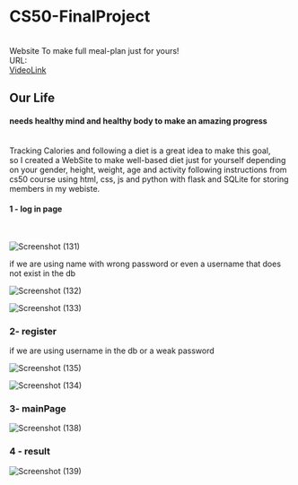 # CS50-FinalProject
<br/>
Website To make full meal-plan just for yours!
<br/>
URL:<br/>
<a href= "https://youtu.be/ahfiJJ9CbOA">VideoLink</a>
<br/>

## Our Life 

#### needs healthy mind and healthy body to make an amazing progress
<br/>
Tracking Calories and following a diet is a great idea to make this goal,
<br/>
so I created a WebSite to make well-based diet just for yourself depending on your gender, height, weight, age and activity following instructions from cs50 course using html, css, js and python with flask and SQLite for storing members in my webiste.

#### 1 - log in page
</br>

![Screenshot (131)](https://github.com/Azero77/CS50-FinalProject/assets/114386731/ac17277c-1249-4779-9060-bab1003d5376)

<p>if we are using name with wrong password or even a username that does not exist in the db</p>

![Screenshot (132)](https://github.com/Azero77/CS50-FinalProject/assets/114386731/d83dc4cc-b275-4d46-b7ce-796bc16b117f)

![Screenshot (133)](https://github.com/Azero77/CS50-FinalProject/assets/114386731/8658ca61-e3fc-487d-9f1d-ecda3f903160)

### 2- register

<p>if we are using username in the db or a weak password</p>

![Screenshot (135)](https://github.com/Azero77/CS50-FinalProject/assets/114386731/9b9db135-471e-4076-b107-a9bb4d60e79b)


![Screenshot (134)](https://github.com/Azero77/CS50-FinalProject/assets/114386731/a0c232aa-5770-4314-bd94-456f4eec63ab)

### 3- mainPage

![Screenshot (138)](https://github.com/Azero77/CS50-FinalProject/assets/114386731/e96d2d37-6447-4244-8647-f08f61e62d0d)


### 4 - result

![Screenshot (139)](https://github.com/Azero77/CS50-FinalProject/assets/114386731/e9ce3f42-e8dd-459c-9c65-0bcd114dc284)









